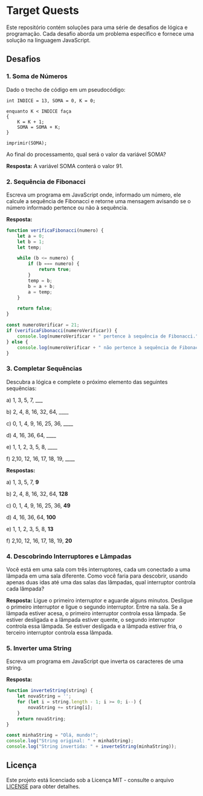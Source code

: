 # Target Quests

Este repositório contém soluções para uma série de desafios de lógica e programação. Cada desafio aborda um problema específico e fornece uma solução na linguagem JavaScript.

## Desafios

### 1. Soma de Números

Dado o trecho de código em um pseudocódigo:

```plaintext
int INDICE = 13, SOMA = 0, K = 0;

enquanto K < INDICE faça
{
    K = K + 1;
    SOMA = SOMA + K;
}

imprimir(SOMA);
```

Ao final do processamento, qual será o valor da variável SOMA?

**Resposta:** A variável SOMA conterá o valor 91.

### 2. Sequência de Fibonacci

Escreva um programa em JavaScript onde, informado um número, ele calcule a sequência de Fibonacci e retorne uma mensagem avisando se o número informado pertence ou não à sequência.

**Resposta:** 
```javascript
function verificaFibonacci(numero) {
    let a = 0;
    let b = 1;
    let temp;

    while (b <= numero) {
        if (b === numero) {
            return true;
        }
        temp = b;
        b = a + b;
        a = temp;
    }

    return false;
}

const numeroVerificar = 21;
if (verificaFibonacci(numeroVerificar)) {
    console.log(numeroVerificar + " pertence à sequência de Fibonacci.");
} else {
    console.log(numeroVerificar + " não pertence à sequência de Fibonacci.");
}
```

### 3. Completar Sequências

Descubra a lógica e complete o próximo elemento das seguintes sequências:

a) 1, 3, 5, 7, ___

b) 2, 4, 8, 16, 32, 64, ____

c) 0, 1, 4, 9, 16, 25, 36, ____

d) 4, 16, 36, 64, ____

e) 1, 1, 2, 3, 5, 8, ____

f) 2,10, 12, 16, 17, 18, 19, ____

**Respostas:**

a) 1, 3, 5, 7, **9**

b) 2, 4, 8, 16, 32, 64, **128**

c) 0, 1, 4, 9, 16, 25, 36, **49**

d) 4, 16, 36, 64, **100**

e) 1, 1, 2, 3, 5, 8, **13**

f) 2,10, 12, 16, 17, 18, 19, **20**


### 4. Descobrindo Interruptores e Lâmpadas

Você está em uma sala com três interruptores, cada um conectado a uma lâmpada em uma sala diferente. Como você faria para descobrir, usando apenas duas idas até uma das salas das lâmpadas, qual interruptor controla cada lâmpada?

**Resposta:**
    Ligue o primeiro interruptor e aguarde alguns minutos.
    Desligue o primeiro interruptor e ligue o segundo interruptor.
    Entre na sala.
    Se a lâmpada estiver acesa, o primeiro interruptor controla essa lâmpada. Se estiver desligada e a lâmpada estiver quente, o segundo interruptor controla essa lâmpada. Se estiver desligada e a lâmpada estiver fria, o terceiro interruptor controla essa lâmpada.

### 5. Inverter uma String

Escreva um programa em JavaScript que inverta os caracteres de uma string.

**Resposta:**
```javascript
function inverteString(string) {
    let novaString = '';
    for (let i = string.length - 1; i >= 0; i--) {
        novaString += string[i];
    }
    return novaString;
}

const minhaString = "Olá, mundo!";
console.log("String original: " + minhaString);
console.log("String invertida: " + inverteString(minhaString));
```

## Licença

Este projeto está licenciado sob a Licença MIT - consulte o arquivo [LICENSE](LICENSE) para obter detalhes.
